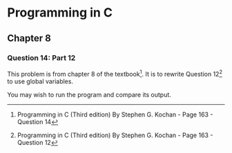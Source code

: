 # Programming in C
## Chapter 8
### Question 14: Part 12

This problem is from chapter 8 of the textbook[^1]. It is to rewrite Question 12[^2] to use global variables.


You may wish to run the program and compare its output.


[^1]: Programming in C (Third edition) By Stephen G. Kochan - Page 163 - Question 14
[^2]: Programming in C (Third edition) By Stephen G. Kochan - Page 163 - Question 12